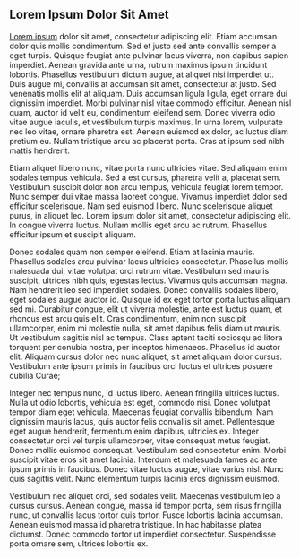 ## Lorem Ipsum Dolor Sit Amet

[Lorem ipsum](https://en.wikipedia.org/wiki/Lorem_ipsum) dolor sit amet,
consectetur adipiscing elit. Etiam accumsan dolor quis mollis condimentum. Sed
et justo sed ante convallis semper a eget turpis. Quisque feugiat ante
pulvinar lacus viverra, non dapibus sapien imperdiet. Aenean gravida ante
urna, rutrum maximus ipsum tincidunt lobortis. Phasellus vestibulum dictum
augue, at aliquet nisi imperdiet ut. Duis augue mi, convallis at accumsan sit
amet, consectetur at justo. Sed venenatis mollis elit at aliquam. Duis
accumsan ligula ligula, eget ornare dui dignissim imperdiet. Morbi pulvinar
nisl vitae commodo efficitur. Aenean nisl quam, auctor id velit eu,
condimentum eleifend sem. Donec viverra odio vitae augue iaculis, et
vestibulum turpis maximus. In urna lorem, vulputate nec leo vitae, ornare
pharetra est. Aenean euismod ex dolor, ac luctus diam pretium eu. Nullam
tristique arcu ac placerat porta. Cras at ipsum sed nibh mattis hendrerit.

Etiam aliquet libero nunc, vitae porta nunc ultricies vitae. Sed aliquam enim
sodales tempus vehicula. Sed a est cursus, pharetra velit a, placerat sem.
Vestibulum suscipit dolor non arcu tempus, vehicula feugiat lorem tempor. Nunc
semper dui vitae massa laoreet congue. Vivamus imperdiet dolor sed efficitur
scelerisque. Nam sed euismod libero. Nunc scelerisque aliquet purus, in
aliquet leo. Lorem ipsum dolor sit amet, consectetur adipiscing elit. In
congue viverra luctus. Nullam mollis eget arcu ac rutrum. Phasellus efficitur
ipsum et suscipit aliquam.

Donec sodales quam non semper eleifend. Etiam at lacinia mauris. Phasellus
sodales arcu pulvinar lacus ultricies consectetur. Phasellus mollis malesuada
dui, vitae volutpat orci rutrum vitae. Vestibulum sed mauris suscipit,
ultrices nibh quis, egestas lectus. Vivamus quis accumsan magna. Nam hendrerit
leo sed imperdiet sodales. Donec convallis sodales libero, eget sodales augue
auctor id. Quisque id ex eget tortor porta luctus aliquam sed mi. Curabitur
congue, elit ut viverra molestie, ante est luctus quam, et rhoncus est arcu
quis elit. Cras condimentum, enim non suscipit ullamcorper, enim mi molestie
nulla, sit amet dapibus felis diam ut mauris. Ut vestibulum sagittis nisl ac
tempus. Class aptent taciti sociosqu ad litora torquent per conubia nostra,
per inceptos himenaeos. Phasellus id auctor elit. Aliquam cursus dolor nec
nunc aliquet, sit amet aliquam dolor cursus. Vestibulum ante ipsum primis in
faucibus orci luctus et ultrices posuere cubilia Curae;

Integer nec tempus nunc, id luctus libero. Aenean fringilla ultrices luctus.
Nulla ut odio lobortis, vehicula est eget, commodo nisi. Donec volutpat tempor
diam eget vehicula. Maecenas feugiat convallis bibendum. Nam dignissim mauris
lacus, quis auctor felis convallis sit amet. Pellentesque eget augue
hendrerit, fermentum enim dapibus, ultricies ex. Integer consectetur orci vel
turpis ullamcorper, vitae consequat metus feugiat. Donec mollis euismod
consequat. Vestibulum sed consectetur enim. Morbi suscipit vitae eros sit amet
lacinia. Interdum et malesuada fames ac ante ipsum primis in faucibus. Donec
vitae luctus augue, vitae varius nisl. Nunc quis sagittis velit. Nunc
elementum turpis lacinia eros dignissim euismod.

Vestibulum nec aliquet orci, sed sodales velit. Maecenas vestibulum leo a
cursus cursus. Aenean congue, massa id tempor porta, sem risus fringilla nunc,
ut convallis lacus tortor quis tortor. Fusce lobortis lacinia accumsan. Aenean
euismod massa id pharetra tristique. In hac habitasse platea dictumst. Donec
commodo tortor ut imperdiet consectetur. Suspendisse porta ornare sem,
ultrices lobortis ex.
